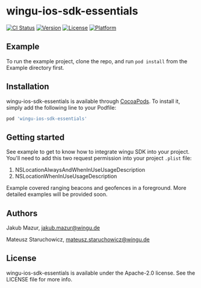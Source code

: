 # wingu-ios-sdk-essentials

[![CI Status](http://img.shields.io/travis/wingu-GmbH/wingu-ios-sdk-essentials.svg?style=flat)](https://travis-ci.org/wingu-GmbH/wingu-ios-sdk-essentials)
[![Version](https://img.shields.io/cocoapods/v/wingu-ios-sdk-essentials.svg?style=flat)](http://cocoapods.org/pods/wingu-ios-sdk-essentials)
[![License](https://img.shields.io/cocoapods/l/wingu-ios-sdk-essentials.svg?style=flat)](http://cocoapods.org/pods/wingu-ios-sdk-essentials)
[![Platform](https://img.shields.io/cocoapods/p/wingu-ios-sdk-essentials.svg?style=flat)](http://cocoapods.org/pods/wingu-ios-sdk-essentials)

## Example

To run the example project, clone the repo, and run `pod install` from the Example directory first.

## Installation

wingu-ios-sdk-essentials is available through [CocoaPods](http://cocoapods.org). To install
it, simply add the following line to your Podfile:

```ruby
pod 'wingu-ios-sdk-essentials'
```

## Getting started

See example to get to know how to integrate wingu SDK into your project. You'll need to add this two request permission into your project `.plist` file:

1. NSLocationAlwaysAndWhenInUseUsageDescription
2. NSLocationWhenInUseUsageDescription

Example covered ranging beacons and geofences in a foreground. More detailed examples will be provided soon.

## Authors

Jakub Mazur, jakub.mazur@wingu.de

Mateusz Staruchowicz, mateusz.staruchowicz@wingu.de

## License

wingu-ios-sdk-essentials is available under the Apache-2.0 license. See the LICENSE file for more info.
